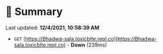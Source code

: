 # 📖 Summary
Last updated: **12/4/2021, 10:58:39 AM**

- `GET` [https://Bhadwa-sala.toxicblte.repl.co](https://Bhadwa-sala.toxicblte.repl.co) - **Down** (239ms)
